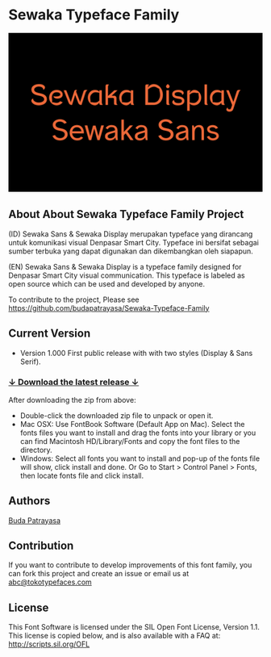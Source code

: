 # Sewaka Typeface Family

![/documentation/img/images.png](/documentation/img/images.png)

## About About Sewaka Typeface Family Project

(ID) Sewaka Sans & Sewaka Display merupakan typeface yang dirancang untuk komunikasi visual Denpasar Smart City. Typeface ini bersifat sebagai sumber terbuka yang dapat digunakan dan dikembangkan oleh siapapun. 

(EN) Sewaka Sans & Sewaka Display is a typeface family designed for Denpasar Smart City visual communication. This typeface is labeled as open source which can be used and developed by anyone.

To contribute to the project, Please see <a href="https://github.com/budapatrayasa/Sewaka-Typeface-Family">https://github.com/budapatrayasa/Sewaka-Typeface-Family</a>
## Current Version
- Version 1.000 First public release with with two styles (Display & Sans Serif).

### [↓ Download the latest release ↓](https://github.com/budapatrayasa/Sewaka-Typeface-Family/releases/)

After downloading the zip from above:

- Double-click the downloaded zip file to unpack or open it.
- Mac OSX: Use FontBook Software (Default App on Mac). Select the fonts files you want to install and drag the fonts into your library or you can find Macintosh HD/Library/Fonts and copy the font files to the directory.
- Windows: Select all fonts you want to install and pop-up of the fonts file will show, click install and done. Or Go to Start > Control Panel > Fonts, then locate fonts file and click install.

## Authors
[Buda Patrayasa](https://www.instagram.com/budapatrayasa)

## Contribution

If you want to contribute to develop improvements of this font family, you can fork this project and create an issue or email us at abc@tokotypefaces.com

## License
This Font Software is licensed under the SIL Open Font License, Version 1.1.
This license is copied below, and is also available with a FAQ at:
http://scripts.sil.org/OFL
